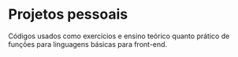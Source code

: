 # Projetos pessoais 
Códigos usados como exercícios e ensino teórico quanto prático de funções para linguagens básicas para front-end.
